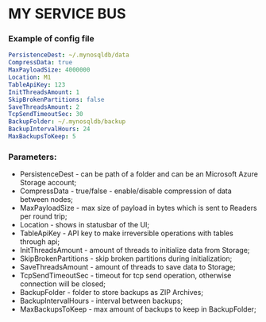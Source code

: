 # MY SERVICE BUS


### Example of config file
```yaml
PersistenceDest: ~/.mynosqldb/data 
CompressData: true
MaxPayloadSize: 4000000
Location: M1
TableApiKey: 123
InitThreadsAmount: 1
SkipBrokenPartitions: false
SaveThreadsAmount: 2
TcpSendTimeoutSec: 30
BackupFolder: ~/.mynosqldb/backup
BackupIntervalHours: 24
MaxBackupsToKeep: 5
```

### Parameters:
* PersistenceDest - can be path of a folder and can be an Microsoft Azure Storage account;
* CompressData - true/false - enable/disable compression of data between nodes;
* MaxPayloadSize - max size of payload in bytes which is sent to Readers per round trip;
* Location - shows in statusbar of the UI;
* TableApiKey - API key to make irreversible operations with tables through api;
* InitThreadsAmount - amount of threads to initialize data from Storage;
* SkipBrokenPartitions - skip broken partitions during initialization;
* SaveThreadsAmount - amount of threads to save data to Storage;
* TcpSendTimeoutSec - timeout for tcp send operation, otherwise connection will be closed;
* BackupFolder - folder to store backups as ZIP Archives;
* BackupIntervalHours - interval between backups;
* MaxBackupsToKeep - max amount of backups to keep in BackupFolder;

